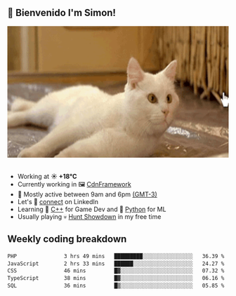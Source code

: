 <h2>👋 <b>Bienvenido I'm Simon!&nbsp;</b></h2>

<section>
  <img src="./static/banner.gif" height=300 width=1000>
</section>

<br>

<ul>
  <li>
		<!--START_SECTION:weather-->
		Working at <b>☀️   +18°C</b>
		<!--END_SECTION:weather-->
  </li>
  <li>
    Currently working in 🖼️&nbsp;<a href=https://github.com/snapverse/cdn-framework target=_blank>CdnFramework</a>
  </li>
  <li>
    🚩 Mostly active between 9am and 6pm <a href=https://onlinealarmkur.com/world/es target=_blank>(GMT-3)</a>
  </li>
  <li>
    Let's 🔗&nbsp;<a href=https://www.linkedin.com/in/itssimmons target=_blank>connect</a> on LinkedIn
  </li>
  <li>
    Learning 👴&nbsp;<a href=https://images3.memedroid.com/images/UPLOADED755/65f2bce6734f6.webp target=_blank>C++</a> for Game Dev and 🐍&nbsp;<a href=https://qph.cf2.quoracdn.net/main-qimg-4472b6229cb75bf66ab531f3ebd4f975-lq target=_blank>Python</a> for ML
  </li>
  <li>
    Usually playing 💀&nbsp;<a href=https://www.huntshowdown.com target=_blank>Hunt Showdown</a> in my free time
  </li>
</ul>

<h2><b>Weekly coding breakdown </b></h2>

<!--START_SECTION:waka-->

```txt
PHP               3 hrs 49 mins   █████████░░░░░░░░░░░░░░░░   36.39 %
JavaScript        2 hrs 33 mins   ██████░░░░░░░░░░░░░░░░░░░   24.27 %
CSS               46 mins         █▓░░░░░░░░░░░░░░░░░░░░░░░   07.32 %
TypeScript        38 mins         █▓░░░░░░░░░░░░░░░░░░░░░░░   06.16 %
SQL               36 mins         █▒░░░░░░░░░░░░░░░░░░░░░░░   05.85 %
```

<!--END_SECTION:waka-->
